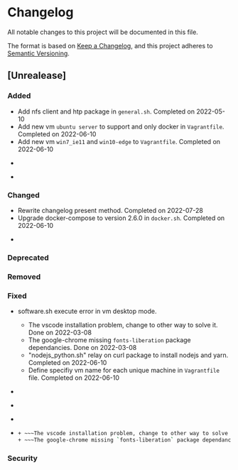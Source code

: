 # Changelog

All notable changes to this project will be documented in this file.

The format is based on [Keep a Changelog](https://keepachangelog.com/en/1.0.0/), 
and this project adheres to [Semantic Versioning](https://semver.org/spec/v2.0.0.html).

## [Unrealease]

### Added

* Add nfs client and htp package in `general.sh`. Completed on 2022-05-10
* Add new vm `ubuntu server` to support and only docker in `Vagrantfile`. Completed on 2022-06-10
* Add new vm `win7_ie11` and `win10-edge` to `Vagrantfile`. Completed on 2022-06-10
* ~~~Build vagrantfile to support more than one machine. Done on 2022-01-13~~~
* ~~~Change the vagrant private IP range to "192.168.56" as recommended by virtualbox. Done on 2022-01-13~~~

### Changed

* Rewrite changelog present method. Completed on 2022-07-28  
* Upgrade docker-compose to version 2.6.0 in `docker.sh`. Completed on 2022-06-10
* ~~~Add new package in `general.sh` and `nodejs_python.sh` . Completed on 2022-05-10~~~

### Deprecated 

### Removed 

### Fixed 

* software.sh execute error in vm desktop mode. 
  + The vscode installation problem, change to other way to solve it. Done on 2022-03-08
  + The google-chrome missing `fonts-liberation` package dependancies. Done on 2022-03-08 
  + "nodejs_python.sh" relay on curl package to install nodejs and yarn. Completed on 2022-06-10
  + Define specifiy vm name for each unique machine in `Vagrantfile` file. Completed on 2022-06-10 

* ~~~Add `sudo` to docker_devenv.sh and nodejs_python.sh to prevent write permission issue during update process to OS `/home` folder. Done on 2022-01-13~~~
* ~~~Disable Vagrantgile line 37 `# server.ssh.insert_key= false`. This will cause remote ssh failure. Done on 2022-02-21~~~
* ~~~Disable Vagrantgile line 38 `# server.vm.network "public_network", ip: "192.169.0.98"` public ip. Done on 2022-02-28~~~
* ~~~software.sh execute error in vm desktop mode.~~~
  + ~~~The vscode installation problem, change to other way to solve it. Done on 2022-03-08~~~
  + ~~~The google-chrome missing `fonts-liberation` package dependancies. Done on 2022-03-08~~~ 
### Security
